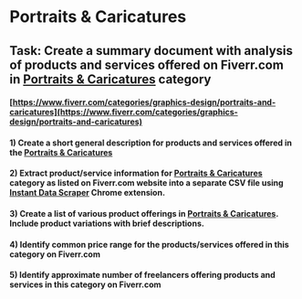 # Portraits & Caricatures
## Task: Create a summary document with analysis of products and services offered on Fiverr.com in [Portraits & Caricatures](https://www.fiverr.com/categories/graphics-design/portraits-and-caricatures) category
#### [https://www.fiverr.com/categories/graphics-design/portraits-and-caricatures](https://www.fiverr.com/categories/graphics-design/portraits-and-caricatures)
#### 1) Create a short general description for products and services offered in the [Portraits & Caricatures](https://www.fiverr.com/categories/graphics-design/portraits-and-caricatures)
#### 2) Extract product/service information for [Portraits & Caricatures](https://www.fiverr.com/categories/graphics-design/portraits-and-caricatures) category as listed on Fiverr.com website into a separate CSV file using [Instant Data Scraper](https://chrome.google.com/webstore/detail/instant-data-scraper/ofaokhiedipichpaobibbnahnkdoiiah) Chrome extension.
#### 3) Create a list of various product offerings in [Portraits & Caricatures](https://www.fiverr.com/categories/graphics-design/portraits-and-caricatures). Include product variations with brief descriptions.
#### 4) Identify common price range for the products/services offered in this category on Fiverr.com
#### 5) Identify approximate number of freelancers offering products and services in this category on Fiverr.com
